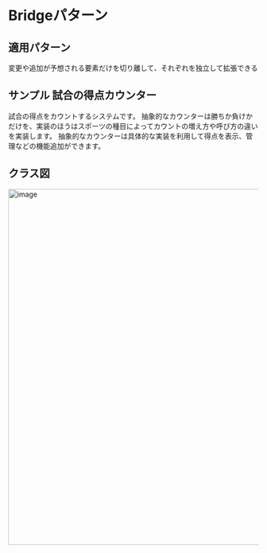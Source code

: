 # Bridgeパターン
## 適用パターン
変更や追加が予想される要素だけを切り離して、それぞれを独立して拡張できる

## サンプル 試合の得点カウンター
試合の得点をカウントするシステムです。
抽象的なカウンターは勝ちか負けかだけを、実装のほうはスポーツの種目によってカウントの増え方や呼び方の違いを実装します。
抽象的なカウンターは具体的な実装を利用して得点を表示、管理などの機能追加ができます。

## クラス図

<img width="716" alt="image" src="https://github.com/user-attachments/assets/64160785-0a7a-46d0-8f92-e7ba6624de0b" />
